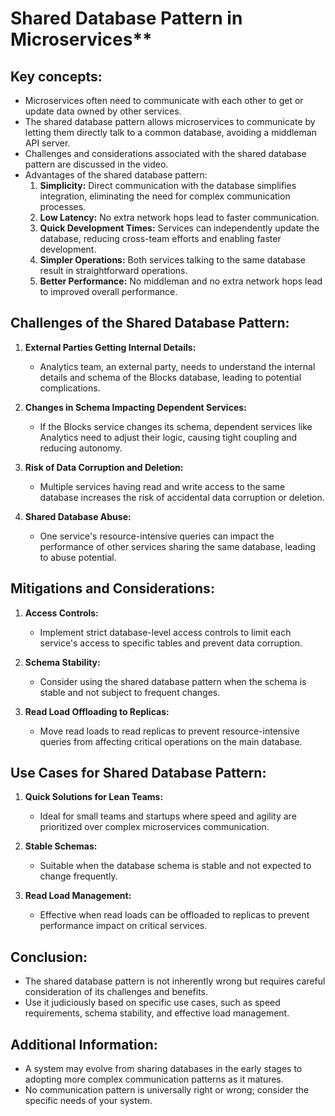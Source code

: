 # Shared Database Pattern in Microservices**

## Key concepts:
- Microservices often need to communicate with each other to get or update data owned by other services.
- The shared database pattern allows microservices to communicate by letting them directly talk to a common database, avoiding a middleman API server.
- Challenges and considerations associated with the shared database pattern are discussed in the video.
- Advantages of the shared database pattern:
  1. **Simplicity:** Direct communication with the database simplifies integration, eliminating the need for complex communication processes.
  2. **Low Latency:** No extra network hops lead to faster communication.
  3. **Quick Development Times:** Services can independently update the database, reducing cross-team efforts and enabling faster development.
  4. **Simpler Operations:** Both services talking to the same database result in straightforward operations.
  5. **Better Performance:** No middleman and no extra network hops lead to improved overall performance.

## Challenges of the Shared Database Pattern:
1. **External Parties Getting Internal Details:**
   - Analytics team, an external party, needs to understand the internal details and schema of the Blocks database, leading to potential complications.

2. **Changes in Schema Impacting Dependent Services:**
   - If the Blocks service changes its schema, dependent services like Analytics need to adjust their logic, causing tight coupling and reducing autonomy.

3. **Risk of Data Corruption and Deletion:**
   - Multiple services having read and write access to the same database increases the risk of accidental data corruption or deletion.

4. **Shared Database Abuse:**
   - One service's resource-intensive queries can impact the performance of other services sharing the same database, leading to abuse potential.

## Mitigations and Considerations:
1. **Access Controls:**
   - Implement strict database-level access controls to limit each service's access to specific tables and prevent data corruption.

2. **Schema Stability:**
   - Consider using the shared database pattern when the schema is stable and not subject to frequent changes.

3. **Read Load Offloading to Replicas:**
   - Move read loads to read replicas to prevent resource-intensive queries from affecting critical operations on the main database.

## Use Cases for Shared Database Pattern:
1. **Quick Solutions for Lean Teams:**
   - Ideal for small teams and startups where speed and agility are prioritized over complex microservices communication.

2. **Stable Schemas:**
   - Suitable when the database schema is stable and not expected to change frequently.

3. **Read Load Management:**
   - Effective when read loads can be offloaded to replicas to prevent performance impact on critical services.

## Conclusion:
- The shared database pattern is not inherently wrong but requires careful consideration of its challenges and benefits.
- Use it judiciously based on specific use cases, such as speed requirements, schema stability, and effective load management.

## Additional Information:
- A system may evolve from sharing databases in the early stages to adopting more complex communication patterns as it matures.
- No communication pattern is universally right or wrong; consider the specific needs of your system.